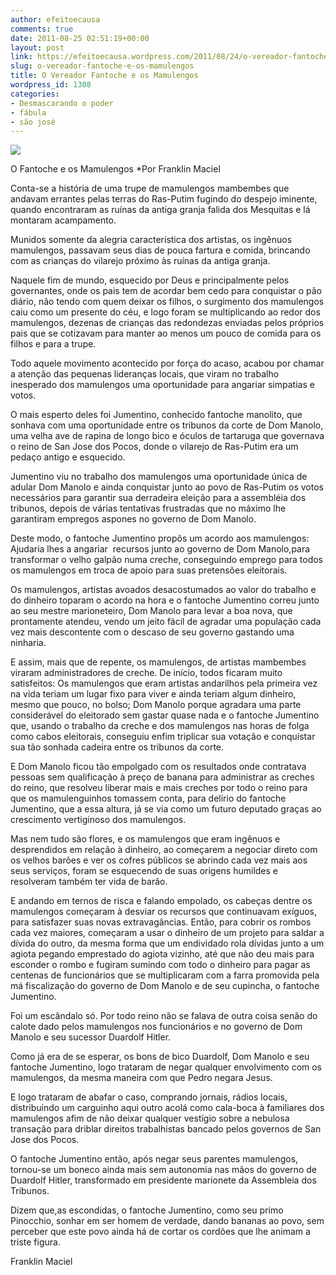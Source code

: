 ```yaml
---
author: efeitoecausa
comments: true
date: 2011-08-25 02:51:19+00:00
layout: post
link: https://efeitoecausa.wordpress.com/2011/08/24/o-vereador-fantoche-e-os-mamulengos/
slug: o-vereador-fantoche-e-os-mamulengos
title: O Vereador Fantoche e os Mamulengos
wordpress_id: 1308
categories:
- Desmascarando o poder
- fábula
- são josé
---
```


[![](http://efeitoecausa.files.wordpress.com/2011/08/marionete.gif)](http://efeitoecausa.files.wordpress.com/2011/08/marionete.gif)

O Fantoche e os Mamulengos
*Por Franklin Maciel

Conta-se a história de uma trupe de mamulengos mambembes que andavam errantes pelas terras do Ras-Putim fugindo do despejo iminente, quando encontraram as ruínas da antiga granja falida dos Mesquitas e lá montaram acampamento.

Munidos somente da alegria característica dos artistas, os ingênuos mamulengos, passavam seus dias de pouca fartura e comida, brincando com as crianças do vilarejo próximo às ruínas da antiga granja.

Naquele fim de mundo, esquecido por Deus e principalmente pelos governantes, onde os pais tem de acordar bem cedo para conquistar o pão diário, não tendo com quem deixar os filhos, o surgimento dos mamulengos caiu como um presente do céu, e logo foram se multiplicando ao redor dos mamulengos, dezenas de crianças das redondezas enviadas pelos próprios pais que se cotizavam para manter ao menos um pouco de comida para os filhos e para a trupe.

Todo aquele movimento acontecido por força do acaso, acabou por chamar a atenção das pequenas lideranças locais, que viram no trabalho inesperado dos mamulengos uma oportunidade para angariar simpatias e votos.

O mais esperto deles foi Jumentino, conhecido fantoche manolito, que sonhava com uma oportunidade entre os tribunos da corte de Dom Manolo, uma velha ave de rapina de longo bico e óculos de tartaruga que governava o reino de San Jose dos Pocos, donde o vilarejo de Ras-Putim era um pedaço antigo e esquecido.

Jumentino viu no trabalho dos mamulengos uma oportunidade única de adular Dom Manolo e ainda conquistar junto ao povo de Ras-Putim os votos necessários para garantir sua derradeira eleição para a assembléia dos tribunos, depois de várias tentativas frustradas que no máximo lhe garantiram empregos aspones no governo de Dom Manolo.

Deste modo, o fantoche Jumentino propôs um acordo aos mamulengos: Ajudaria lhes a angariar  recursos junto ao governo de Dom Manolo,para transformar o velho galpão numa creche, conseguindo emprego para todos os mamulengos em troca de apoio para suas pretensões eleitorais.

Os mamulengos, artistas avoados desacostumados ao valor do trabalho e do dinheiro toparam o acordo na hora e o fantoche Jumentino correu junto ao seu mestre marioneteiro, Dom Manolo para levar a boa nova, que prontamente atendeu, vendo um jeito fácil de agradar uma população cada vez mais descontente com o descaso de seu governo gastando uma ninharia.

E assim, mais que de repente, os mamulengos, de artistas mambembes viraram administradores de creche.
De início, todos ficaram muito satisfeitos: Os mamulengos que eram artistas andarilhos pela primeira vez na vida teriam um lugar fixo para viver e ainda teriam algum dinheiro, mesmo que pouco, no bolso; Dom Manolo porque agradara uma parte considerável do eleitorado sem gastar quase nada e o fantoche Jumentino que, usando o trabalho da creche e dos mamulengos nas horas de folga como cabos eleitorais, conseguiu enfim triplicar sua votação e conquistar sua tão sonhada cadeira entre os tribunos da corte.

E Dom Manolo ficou tão empolgado com os resultados onde contratava pessoas sem qualificação à preço de banana para administrar as creches do reino, que resolveu liberar mais e mais creches por todo o reino para que os mamulenguinhos tomassem conta, para delírio do fantoche Jumentino, que a essa altura, já se via como um futuro deputado graças ao crescimento vertiginoso dos mamulengos.

Mas nem tudo são flores, e os mamulengos que eram ingênuos e desprendidos em relação à dinheiro, ao começarem a negociar direto com os velhos barões e ver os cofres públicos se abrindo cada vez mais aos seus serviços, foram se esquecendo de suas origens humildes e resolveram também ter vida de barão.

E andando em ternos de risca e falando empolado, os cabeças dentre os mamulengos começaram à desviar os recursos que continuavam exíguos, para satisfazer suas novas extravagâncias.
Então, para cobrir os rombos cada vez maiores, começaram a usar o dinheiro de um projeto para saldar a dívida do outro, da mesma forma que um endividado rola dívidas junto a um agiota pegando emprestado do agiota vizinho, até que não deu mais para esconder o rombo e fugiram sumindo com todo o dinheiro para pagar as centenas de funcionários que se multiplicaram com a farra promovida pela má fiscalização do governo de Dom Manolo e de seu cupincha, o fantoche Jumentino.

Foi um escândalo só. Por todo reino não se falava de outra coisa senão do calote dado pelos mamulengos nos funcionários e no governo de Dom Manolo e seu sucessor Duardolf Hitler.

Como já era de se esperar, os bons de bico Duardolf, Dom Manolo e seu fantoche Jumentino, logo trataram de negar qualquer envolvimento com os mamulengos, da mesma maneira com que Pedro negara Jesus.

E logo trataram de abafar o caso, comprando jornais, rádios locais, distribuindo um carguinho aqui outro acolá como cala-boca à familiares dos mamulengos afim de não deixar qualquer vestígio sobre a nebulosa transação para driblar direitos trabalhistas bancado pelos governos de San Jose dos Pocos.

O fantoche Jumentino então, após negar seus parentes mamulengos, tornou-se um boneco ainda mais sem autonomia nas mãos do governo de Duardolf Hitler, transformado em presidente marionete da Assembleia dos Tribunos.

Dizem que,as escondidas, o fantoche Jumentino, como seu primo Pinocchio, sonhar em ser homem de verdade, dando bananas ao povo, sem perceber que este povo ainda há de cortar os cordões que lhe animam a triste figura.

Franklin Maciel
